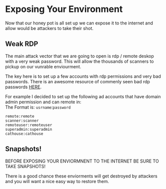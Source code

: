 # Exposing Your Environment

Now that our honey pot is all set up we can expose it to the internet and allow would be attackers to take their shot.

## Weak RDP
The main attack vector that we are going to open is rdp / remote deskop with a very weak password. This will allow the thousands of scanners to pickup on our vunrable enviourment. 

The key here is to set up a few accounts with rdp permissions and very bad passwords.
There is an awesome resource of commenly seen bad rdp passwords [HERE](https://krebsonsecurity.com/2013/12/hacked-via-rdp-really-dumb-passwords/).

For example I decided to set up the following ad accounts that have domain admin permission and can remote in:  
The Format is: `usrname`:`password`  
```
remote:remote
scanner:scanner
remoteuser:remoteuser
superadmin:superadmin
cathouse:cathouse
```
## Snapshots!
BEFORE EXPOSING YOUR  ENVIORMNENT TO THE INTERNET BE SURE TO TAKE SNAPSHOTS!

There is a good chance these enviorments will get destroyed by attackers and you will want a nice easy way to restore them.

